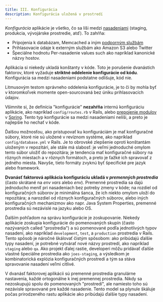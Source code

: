 ```yaml
---
title: III. Konfigurácia
description: Konfigurácia uložená v prostredí
---
```

*Konfigurácia* aplikácie je všetko, čo sa líši medzi [nasadeniami](./codebase) (staging, produkcia, vývojárske prostredie, atď).  To zahŕňa:

* Pripojenia k databázam, Memcached a iným [podporným službám](./backing-services)
* Prihlasovacie údaje k externým službám ako Amazon S3 alebo Twitter
* Špeciálne hodnotu Per-nasadenie values such ako napríklad kanonické názvy hostov.

Aplikácia si niekedy ukladá konštanty v kóde. Toto je porušenie dvanástich faktorov, ktoré vyžaduje **striktné oddelenie konfigurácie od kódu**.  Konfigurácia sa medzi nasadeniami podstatne odlišuje, kód nie.

Litmusovým testom správneho oddelenia konfigurácie, je to či by mohla byť v ktoromkoľvek momente open-sourcovaná bez úniku prihlasovacích údajov.

Všimnite si, že definícia "konfigurácie" **nezahŕňa** internú konfiguráciu aplikácie, ako napríklad `config/routes.rb` v Rails, alebo [prepojenie modulov](http://docs.spring.io/spring/docs/current/spring-framework-reference/html/beans.html) v [Spring](http://spring.io/).  Tento typ konfigurácie sa medzi nasadeniami nelíši, a preto je najlepšie ho nechať v kóde.

Ďalšou možnosťou, ako pristupovať ku konfiguráciám je mať konfiguračné súbory, ktoré nie sú uložené v revíznom systéme, ako napríklad `config/database.yml` v Rails.  Je to obrovské zlepšenie oproti konštantám uloženým v repozitári, ale stále má slabosť: je veľmi jednoduché omylom tento súbor uložiť do repozitára; je tendencia mať konfiguračné súbory na rôznych miestach a v rôznych formátoch, a preto je ťažké ich spravovať z jedného miesta. Navyše, tieto formáty zvyknú byť špecifické pre jazyk alebo framework.

**Dvanásť faktorová aplikácia konfiguráciu ukladá v *premenných prostredia*** (často skrátané na *env vars* alebo *env*).  Premenné prostredia sa dajú jednoducho meniť pri nasadeniach bez potreby zmeny v kóde; na rozdiel od konfiguračných súborov je minimálna šanca, že ich niekto omylom uloží do repozitára; a narozdiel od rôznych konfiguračných súborov, alebo iných konfiguračných mechanizmov ako napr. Java System Properties, premenné prostredia sú nezávislé na jazyku alebo OS.

Ďalším pohľadom na správu konfigurácie je zoskupovanie.  Niekedy aplikácie zoskupia konfigurácie do pomenovaných skupín (často nazývaných called "prostredia") a sú pomenované podľa jednotlivých typov nasadení, ako napríklad `development`, `test`, a `production` prostredia v Rails.  Tento spôsob je náročné škálovať čistým spôsobom: ako pribúdajú ďalšie typy nasadení, je potrebné vytvárať nové názvy prostredí, ako napríklad `staging` alebo `qa`.  Ako projekt ďalej rastie, developeri môžu pridávať ďalšie vlastné špeciálne prostredia ako `joes-staging`, a výsledkom je kombinatorická explózia konfiguračných prostredí a tým sa stáva spravovanie nasadení veľmi citlivé.

V dvanásť faktorovej aplikácii sú premenné prostredia granulárne nastavenia, každé ortogonálne k inej premennej prostredia.  Nikdy sa nezoskupujú spolu do pomenovaných "prostredí", ale namiesto toho sú nezávisle spravované pre každé nasadenie.  Tento model sa plynule škáluje počas prirodzeného rastu aplikácie ako pribúdajú ďalšie typy nasadení.
